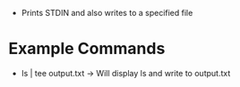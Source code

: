 - Prints STDIN and also writes to a specified file

# Example Commands
- ls | tee output.txt -> Will display ls and write to output.txt